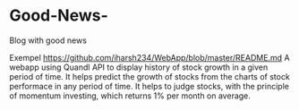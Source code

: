 # Good-News-
Blog with good news 


Exempel https://github.com/iharsh234/WebApp/blob/master/README.md A webapp using Quandl API to display history of stock growth in a given period of time. It helps predict the growth of stocks from the charts of stock performace in any period of time. It helps to judge stocks, with the principle of momentum investing, which returns 1% per month on average.


